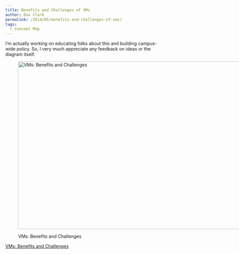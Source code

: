 ```yaml
---
title: Benefits and Challenges of VMs
author: Dav Clark
permalink: /2014/05/benefits-and-challenges-of-vms/
tags:
  - Concept Map
---
```

I&#8217;m actually working on educating folks about this and building campus-wide policy. So, I very much appreciate any feedback on ideas or the diagram itself.<figure id="attachment_6939" style="width: 707px;" class="wp-caption alignnone">

[<img class="size-large wp-image-6939" alt="VMs: Benefits and Challenges" src="http://teaching.software-carpentry.org/wp-content/uploads/2014/05/13899712048_03487baa94_o-1024x763.jpg" width="707" height="526" />][1]<figcaption class="wp-caption-text">VMs: Benefits and Challenges</figcaption></figure> 
[VMs: Benefits and Challenges][2]

 [1]: http://teaching.software-carpentry.org/wp-content/uploads/2014/05/13899712048_03487baa94_o.jpg
 [2]: https://flic.kr/p/nbgE8J
